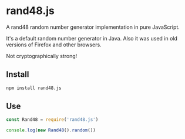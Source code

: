 # rand48.js

A rand48 random number generator implementation in pure JavaScript.

It's a default random number generator in Java. Also it was used in old versions of Firefox and other browsers. 

Not cryptographically strong!

## Install

```bash
npm install rand48.js
```

## Use

```javascript
const Rand48 = require('rand48.js')

console.log(new Rand48().random())
```
